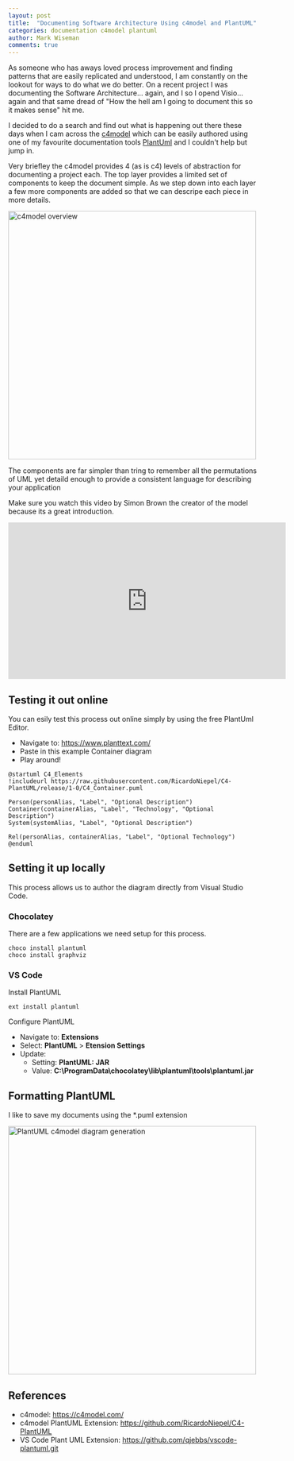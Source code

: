 ```yaml
---
layout: post
title:  "Documenting Software Architecture Using c4model and PlantUML"
categories: documentation c4model plantuml
author: Mark Wiseman
comments: true
---
```


As someone who has aways loved process improvement and finding patterns that are easily replicated and understood, I am constantly on the lookout for ways to do what we do better. On a recent project I was documenting the Software Architecture... again, and I so I opend Visio... again and that same dread of "How the hell am I going to document this so it makes sense" hit me. 

I decided to do a search and find out what is happening out there these days when I cam across the [c4model](https://c4model.com/) which can be easily authored using one of my favourite documentation tools [PlantUml](https://plantuml.com/) and I couldn't help but jump in.

Very briefley the c4model provides 4 (as is c4) levels of abstraction for documenting a project each. The top layer provides a limited set of components to keep the document simple. As we step down into each layer a few more components are added so that we can descripe each piece in more details.

<img alt="c4model overview" src="{{ site.url }}/assets/img/2020-04-22/c4model-overview.png" width="500px" />


The components are far simpler than tring to remember all the permutations of UML yet detaild enough to provide a consistent language for describing your application

Make sure you watch this video by Simon Brown the creator of the model because its a great introduction.

<iframe width="560" height="315"
    src="https://www.youtube.com/watch?v=x2-rSnhpw0g " 
    frameborder="0" 
    allow="accelerometer; autoplay; encrypted-media; gyroscope; picture-in-picture" 
    allowfullscreen></iframe>

## Testing it out online

You can esily test this process out online simply by using the free PlantUml Editor.

- Navigate to: https://www.planttext.com/
- Paste in this example Container diagram
- Play around!

```
@startuml C4_Elements
!includeurl https://raw.githubusercontent.com/RicardoNiepel/C4-PlantUML/release/1-0/C4_Container.puml

Person(personAlias, "Label", "Optional Description")
Container(containerAlias, "Label", "Technology", "Optional Description")
System(systemAlias, "Label", "Optional Description")

Rel(personAlias, containerAlias, "Label", "Optional Technology")
@enduml
```

## Setting it up locally

This process allows us to author the diagram directly from Visual Studio Code.

### Chocolatey

There are a few applications we need setup for this process.

```
choco install plantuml
choco install graphviz
```

### VS Code

Install PlantUML
```
ext install plantuml
```

Configure PlantUML
- Navigate to: **Extensions**
- Select: **PlantUML** > **Etension Settings**
- Update: 
  - Setting: **PlantUML: JAR**
  - Value: **C:\ProgramData\chocolatey\lib\plantuml\tools\plantuml.jar**

## Formatting PlantUML

I like to save my documents using the *.puml extension

<img alt="PlantUML c4model diagram generation" src="{{ site.url }}/assets/img/2020-04-22/PlantUML-c4model-generation.gif" width="500px" />

## References
- c4model: https://c4model.com/
- c4model PlantUML Extension: https://github.com/RicardoNiepel/C4-PlantUML
- VS Code Plant UML Extension: https://github.com/qjebbs/vscode-plantuml.git